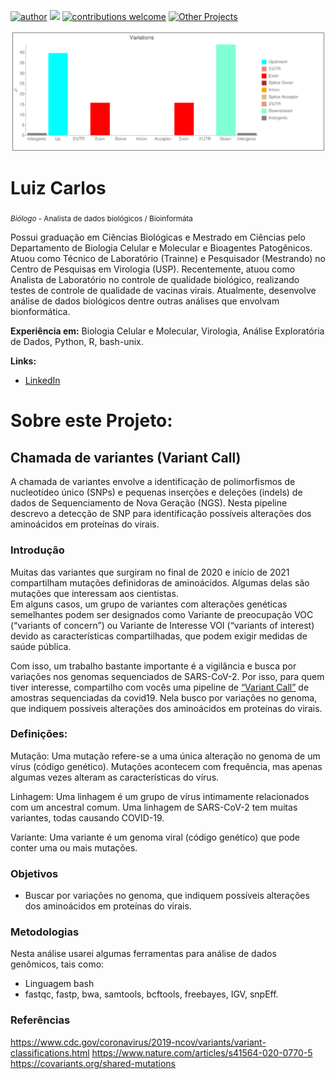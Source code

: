 [![author](https://img.shields.io/badge/author-Luiz_Carlos-blue.svg)](https://www.linkedin.com/in/luiz-carlos-vieira-4582797b/) [![](https://img.shields.io/badge/python-3.8+-yellow.svg)](https://www.python.org/downloads/release/python) [![contributions welcome](https://img.shields.io/badge/contributions-welcome-brightgreen.svg?style=flat)](https://github.com/ziul-bio/Variant_Call_sars-cov-2/issues) [![Other Projects](https://img.shields.io/badge/Others-Projects-red.svg?style=flat)](https://github.com/ziul-bio?tab=repositories)

<p align="center">
  <img src="banner.png" >
</p>

# Luiz Carlos
<sub>*Biólogo* - Analista de dados biológicos / Bioinformáta</sub>

Possui graduação em Ciências Biológicas e Mestrado em Ciências pelo Departamento de Biologia Celular e Molecular e Bioagentes Patogênicos.
Atuou como Técnico de Laboratório (Trainne) e Pesquisador (Mestrando) no Centro de Pesquisas em Virologia (USP).
Recentemente, atuou como Analista de Laboratório no controle de qualidade biológico, realizando testes de controle de qualidade de vacinas virais.
Atualmente, desenvolve análise de dados biológicos dentre outras análises que envolvam bionformática.

**Experiência em:** Biologia Celular e Molecular, Virologia, Análise Exploratória de Dados, Python, R, bash-unix.

**Links:**

* [LinkedIn](https://www.linkedin.com/in/luiz-carlos-vieira-4582797b/)


# Sobre este Projeto:

## Chamada de variantes (Variant Call)

A chamada de variantes envolve a identificação de polimorfismos de nucleotídeo único (SNPs) e pequenas inserções e deleções (indels) 
de dados de Sequenciamento de Nova Geração (NGS). Nesta pipeline descrevo a detecção de SNP para identificação possíveis alterações dos aminoácidos em proteínas do virais.


### Introdução

Muitas das variantes que surgiram no final de 2020 e início de 2021 compartilham mutações definidoras de aminoácidos. Algumas delas são mutações que interessam aos cientistas.  
Em alguns casos, um grupo de variantes com alterações genéticas semelhantes podem ser designados como Variante de preocupação VOC (“variants of concern”) ou Variante de Interesse VOI (“variants of interest) devido as características compartilhadas, que podem exigir medidas de saúde pública.  

Com isso, um trabalho bastante importante é a vigilância e busca por variações nos genomas sequenciados de SARS-CoV-2. Por isso, para quem tiver interesse, compartilho com vocês uma pipeline de [“Variant Call”](https://github.com/ziul-bio/Variant_call/blob/main/VariantCall.md) de amostras sequenciadas da covid19. Nela busco por variações no genoma, que indiquem possíveis alterações dos aminoácidos em proteínas do virais.

### Definições:

Mutação: Uma mutação refere-se a uma única alteração no genoma de um vírus (código genético). Mutações acontecem com frequência, mas apenas algumas vezes alteram as características do vírus.  

Linhagem: Uma linhagem é um grupo de vírus intimamente relacionados com um ancestral comum. Uma linhagem de SARS-CoV-2 tem muitas variantes, todas causando COVID-19.  

Variante: Uma variante é um genoma viral (código genético) que pode conter uma ou mais mutações.  


### Objetivos

* Buscar por variações no genoma, que indiquem possíveis alterações dos aminoácidos em proteínas do virais.

### Metodologias

Nesta análise usarei algumas ferramentas para análise de dados genômicos, tais como:  

* Linguagem bash 
* fastqc, fastp, bwa, samtools, bcftools, freebayes, IGV, snpEff. 

### Referências

https://www.cdc.gov/coronavirus/2019-ncov/variants/variant-classifications.html
https://www.nature.com/articles/s41564-020-0770-5
https://covariants.org/shared-mutations


